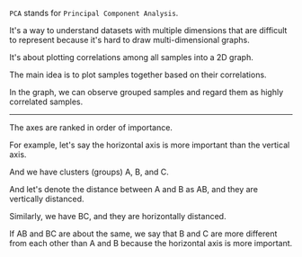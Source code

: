 `PCA` stands for `Principal Component Analysis`.

It's a way to understand datasets with multiple dimensions that are difficult to represent because it's hard to draw multi-dimensional graphs.

It's about plotting correlations among all samples into a 2D graph.

The main idea is to plot samples together based on their correlations.

In the graph, we can observe grouped samples and regard them as highly correlated samples.

---

The axes are ranked in order of importance.

For example, let's say the horizontal axis is more important than the vertical axis.

And we have clusters (groups) A, B, and C.

And let's denote the distance between A and B as AB, and they are vertically distanced.

Similarly, we have BC, and they are horizontally distanced.

If AB and BC are about the same, we say that B and C are more different from each other than A and B because the horizontal axis is more important.
